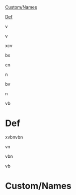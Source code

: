[Custom/Names](#custom-names)

[Def](#Def)

v

v

xcv

bx

cn

n

bv

n

vb

# Def

xvbnvbn


vn

vbn

vb














# <a name="custom-names"></a>Custom/Names
